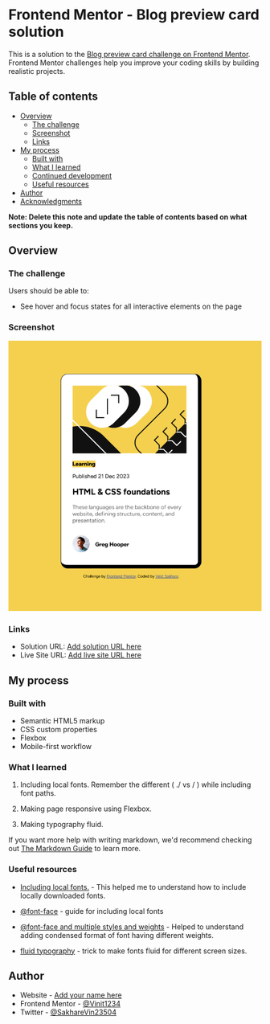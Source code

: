 # Frontend Mentor - Blog preview card solution

This is a solution to the [Blog preview card challenge on Frontend Mentor](https://www.frontendmentor.io/challenges/blog-preview-card-ckPaj01IcS). Frontend Mentor challenges help you improve your coding skills by building realistic projects. 

## Table of contents

- [Overview](#overview)
  - [The challenge](#the-challenge)
  - [Screenshot](#screenshot)
  - [Links](#links)
- [My process](#my-process)
  - [Built with](#built-with)
  - [What I learned](#what-i-learned)
  - [Continued development](#continued-development)
  - [Useful resources](#useful-resources)
- [Author](#author)
- [Acknowledgments](#acknowledgments)

**Note: Delete this note and update the table of contents based on what sections you keep.**

## Overview

### The challenge

Users should be able to:

- See hover and focus states for all interactive elements on the page

### Screenshot

![](./screenshot/Screenshot-BlogPreviewCard.png)

### Links

- Solution URL: [Add solution URL here](https://your-solution-url.com)
- Live Site URL: [Add live site URL here](https://your-live-site-url.com)

## My process

### Built with

- Semantic HTML5 markup
- CSS custom properties
- Flexbox
- Mobile-first workflow


### What I learned

1. Including local fonts. Remember the different ( ./ vs / ) while including font paths.

2. Making page responsive using Flexbox.

3. Making typography fluid.


If you want more help with writing markdown, we'd recommend checking out [The Markdown Guide](https://www.markdownguide.org/) to learn more.


### Useful resources

- [Including local fonts.](https://stackoverflow.com/questions/24990554/how-to-include-a-font-ttf-using-css) - This helped me to understand how to include locally downloaded fonts.

- [@font-face](https://css-tricks.com/snippets/css/using-font-face-in-css/) - guide for including local fonts

- [@font-face and multiple styles and weights](https://stackoverflow.com/questions/28279989/multiple-font-weights-one-font-face-query) - Helped to understand adding condensed format of font having different weights.

- [fluid typography](https://css-tricks.com/snippets/css/fluid-typography/) - trick to make fonts fluid for different screen sizes.



## Author

- Website - [Add your name here](https://www.your-site.com)
- Frontend Mentor - [@Vinit1234](https://www.frontendmentor.io/profile/Vinit1234)
- Twitter - [@SakhareVin23504](https://x.com/SakhareVin23504)

